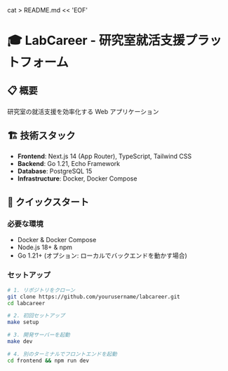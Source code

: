 cat > README.md << 'EOF'

# 🎓 LabCareer - 研究室就活支援プラットフォーム

## 📋 概要

研究室の就活支援を効率化する Web アプリケーション

## 🏗 技術スタック

- **Frontend**: Next.js 14 (App Router), TypeScript, Tailwind CSS
- **Backend**: Go 1.21, Echo Framework
- **Database**: PostgreSQL 15
- **Infrastructure**: Docker, Docker Compose

## 🚀 クイックスタート

### 必要な環境

- Docker & Docker Compose
- Node.js 18+ & npm
- Go 1.21+ (オプション: ローカルでバックエンドを動かす場合)

### セットアップ

```bash
# 1. リポジトリをクローン
git clone https://github.com/yourusername/labcareer.git
cd labcareer

# 2. 初回セットアップ
make setup

# 3. 開発サーバーを起動
make dev

# 4. 別のターミナルでフロントエンドを起動
cd frontend && npm run dev
```
